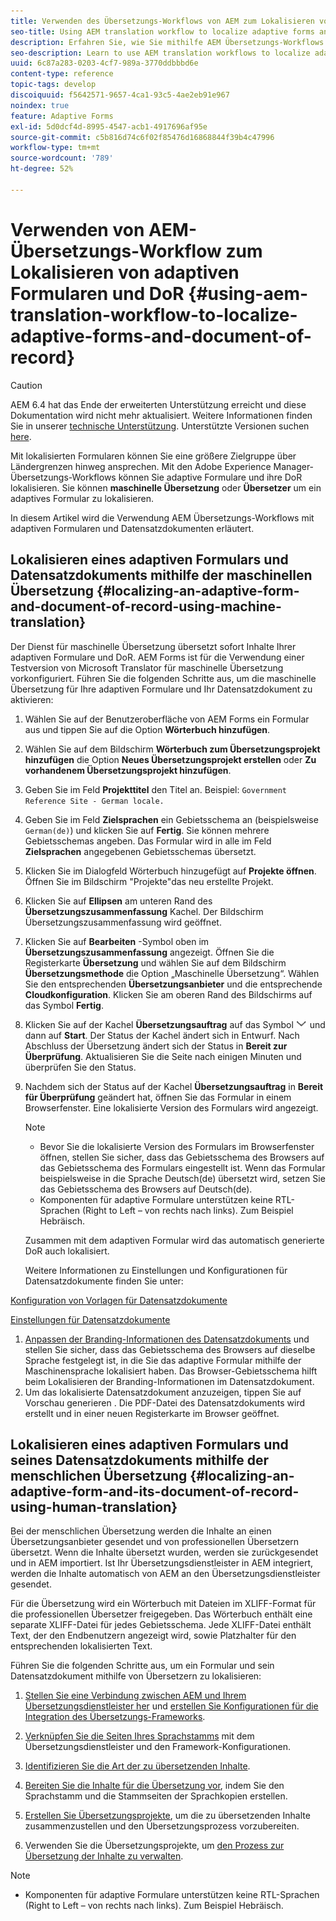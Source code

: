 ```yaml
---
title: Verwenden des Übersetzungs-Workflows von AEM zum Lokalisieren von adaptiven Formularen und Datensatzdokumenten
seo-title: Using AEM translation workflow to localize adaptive forms and document of record
description: Erfahren Sie, wie Sie mithilfe AEM Übersetzungs-Workflows adaptive Formulare und Datensatzdokumente lokalisieren können.
seo-description: Learn to use AEM translation workflows to localize adaptive forms and document of record.
uuid: 6c87a283-0203-4cf7-989a-3770ddbbbd6e
content-type: reference
topic-tags: develop
discoiquuid: f5642571-9657-4ca1-93c5-4ae2eb91e967
noindex: true
feature: Adaptive Forms
exl-id: 5d0dcf4d-8995-4547-acb1-4917696af95e
source-git-commit: c5b816d74c6f02f85476d16868844f39b4c47996
workflow-type: tm+mt
source-wordcount: '789'
ht-degree: 52%

---
```


# Verwenden von AEM-Übersetzungs-Workflow zum Lokalisieren von adaptiven Formularen und DoR {#using-aem-translation-workflow-to-localize-adaptive-forms-and-document-of-record}

>[!CAUTION]
>
>AEM 6.4 hat das Ende der erweiterten Unterstützung erreicht und diese Dokumentation wird nicht mehr aktualisiert. Weitere Informationen finden Sie in unserer [technische Unterstützung](https://helpx.adobe.com/de/support/programs/eol-matrix.html). Unterstützte Versionen suchen [here](https://experienceleague.adobe.com/docs/?lang=de).

Mit lokalisierten Formularen können Sie eine größere Zielgruppe über Ländergrenzen hinweg ansprechen. Mit den Adobe Experience Manager-Übersetzungs-Workflows können Sie adaptive Formulare und ihre DoR lokalisieren. Sie können **maschinelle Übersetzung** oder **Übersetzer** um ein adaptives Formular zu lokalisieren.

In diesem Artikel wird die Verwendung AEM Übersetzungs-Workflows mit adaptiven Formularen und Datensatzdokumenten erläutert.

## Lokalisieren eines adaptiven Formulars und Datensatzdokuments mithilfe der maschinellen Übersetzung {#localizing-an-adaptive-form-and-document-of-record-using-machine-translation}

Der Dienst für maschinelle Übersetzung übersetzt sofort Inhalte Ihrer adaptiven Formulare und DoR. AEM Forms ist für die Verwendung einer Testversion von Microsoft Translator für maschinelle Übersetzung vorkonfiguriert. Führen Sie die folgenden Schritte aus, um die maschinelle Übersetzung für Ihre adaptiven Formulare und Ihr Datensatzdokument zu aktivieren:

1. Wählen Sie auf der Benutzeroberfläche von AEM Forms ein Formular aus und tippen Sie auf die Option **Wörterbuch hinzufügen**.
1. Wählen Sie auf dem Bildschirm **Wörterbuch zum Übersetzungsprojekt hinzufügen** die Option **Neues Übersetzungsprojekt erstellen** oder **Zu vorhandenem Übersetzungsprojekt hinzufügen**.
1. Geben Sie im Feld **Projekttitel** den Titel an. Beispiel: `Government Reference Site - German locale.`
1. Geben Sie im Feld **Zielsprachen** ein Gebietsschema an (beispielsweise `German(de)`) und klicken Sie auf **Fertig**. Sie können mehrere Gebietsschemas angeben. Das Formular wird in alle im Feld **Zielsprachen** angegebenen Gebietsschemas übersetzt.
1. Klicken Sie im Dialogfeld Wörterbuch hinzugefügt auf **Projekte öffnen**. Öffnen Sie im Bildschirm &quot;Projekte&quot;das neu erstellte Projekt.
1. Klicken Sie auf **Ellipsen** am unteren Rand des **Übersetzungszusammenfassung** Kachel. Der Bildschirm Übersetzungszusammenfassung wird geöffnet.
1. Klicken Sie auf **Bearbeiten** -Symbol oben im **Übersetzungszusammenfassung** angezeigt. Öffnen Sie die Registerkarte **Übersetzung** und wählen Sie auf dem Bildschirm **Übersetzungsmethode** die Option „Maschinelle Übersetzung“. Wählen Sie den entsprechenden **Übersetzungsanbieter** und die entsprechende **Cloudkonfiguration**. Klicken Sie am oberen Rand des Bildschirms auf das Symbol **Fertig**.
1. Klicken Sie auf der Kachel **Übersetzungsauftrag** auf das Symbol ![aem62forms_downarrow](assets/aem62forms_downarrow.png) und dann auf **Start**. Der Status der Kachel ändert sich in Entwurf. Nach Abschluss der Übersetzung ändert sich der Status in **Bereit zur Überprüfung**. Aktualisieren Sie die Seite nach einigen Minuten und überprüfen Sie den Status.
1. Nachdem sich der Status auf der Kachel **Übersetzungsauftrag** in **Bereit für Überprüfung** geändert hat, öffnen Sie das Formular in einem Browserfenster. Eine lokalisierte Version des Formulars wird angezeigt.

   >[!NOTE]
   >
   >* Bevor Sie die lokalisierte Version des Formulars im Browserfenster öffnen, stellen Sie sicher, dass das Gebietsschema des Browsers auf das Gebietsschema des Formulars eingestellt ist. Wenn das Formular beispielsweise in die Sprache Deutsch(de) übersetzt wird, setzen Sie das Gebietsschema des Browsers auf Deutsch(de).
   >* Komponenten für adaptive Formulare unterstützen keine RTL-Sprachen (Right to Left – von rechts nach links). Zum Beispiel Hebräisch.


   Zusammen mit dem adaptiven Formular wird das automatisch generierte DoR auch lokalisiert.

   Weitere Informationen zu Einstellungen und Konfigurationen für Datensatzdokumente finden Sie unter:

[Konfiguration von Vorlagen für Datensatzdokumente](/help/forms/using/generate-document-of-record-for-non-xfa-based-adaptive-forms.md#p-document-of-record-template-configuration-p)

[Einstellungen für Datensatzdokumente](/help/forms/using/generate-document-of-record-for-non-xfa-based-adaptive-forms.md#p-document-of-record-settings-p)

1. [Anpassen der Branding-Informationen des Datensatzdokuments](/help/forms/using/generate-document-of-record-for-non-xfa-based-adaptive-forms.md) und stellen Sie sicher, dass das Gebietsschema des Browsers auf dieselbe Sprache festgelegt ist, in die Sie das adaptive Formular mithilfe der Maschinensprache lokalisiert haben. Das Browser-Gebietsschema hilft beim Lokalisieren der Branding-Informationen im Datensatzdokument.
1. Um das lokalisierte Datensatzdokument anzuzeigen, tippen Sie auf Vorschau generieren . Die PDF-Datei des Datensatzdokuments wird erstellt und in einer neuen Registerkarte im Browser geöffnet.

## Lokalisieren eines adaptiven Formulars und seines Datensatzdokuments mithilfe der menschlichen Übersetzung {#localizing-an-adaptive-form-and-its-document-of-record-using-human-translation}

Bei der menschlichen Übersetzung werden die Inhalte an einen Übersetzungsanbieter gesendet und von professionellen Übersetzern übersetzt. Wenn die Inhalte übersetzt wurden, werden sie zurückgesendet und in AEM importiert. Ist Ihr Übersetzungsdienstleister in AEM integriert, werden die Inhalte automatisch von AEM an den Übersetzungsdienstleister gesendet.

Für die Übersetzung wird ein Wörterbuch mit Dateien im XLIFF-Format für die professionellen Übersetzer freigegeben. Das Wörterbuch enthält eine separate XLIFF-Datei für jedes Gebietsschema. Jede XLIFF-Datei enthält Text, der den Endbenutzern angezeigt wird, sowie Platzhalter für den entsprechenden lokalisierten Text.

Führen Sie die folgenden Schritte aus, um ein Formular und sein Datensatzdokument mithilfe von Übersetzern zu lokalisieren:

1. [Stellen Sie eine Verbindung zwischen AEM und Ihrem Übersetzungsdienstleister her](/help/sites-administering/tc-tic.md) und [erstellen Sie Konfigurationen für die Integration des Übersetzungs-Frameworks](/help/sites-administering/tc-tic.md).

1. [Verknüpfen Sie die Seiten Ihres Sprachstamms](/help/sites-administering/tc-tic.md) mit dem Übersetzungsdienstleister und den Framework-Konfigurationen.

1. [Identifizieren Sie die Art der zu übersetzenden Inhalte](/help/sites-administering/tc-rules.md).

1. [Bereiten Sie die Inhalte für die Übersetzung vor](/help/sites-administering/tc-prep.md), indem Sie den Sprachstamm und die Stammseiten der Sprachkopien erstellen.

1. [Erstellen Sie Übersetzungsprojekte](/help/sites-administering/tc-manage.md), um die zu übersetzenden Inhalte zusammenzustellen und den Übersetzungsprozess vorzubereiten.

1. Verwenden Sie die Übersetzungsprojekte, um [den Prozess zur Übersetzung der Inhalte zu verwalten](/help/sites-administering/tc-manage.md).

>[!NOTE]
>
>* Komponenten für adaptive Formulare unterstützen keine RTL-Sprachen (Right to Left – von rechts nach links). Zum Beispiel Hebräisch.
>

